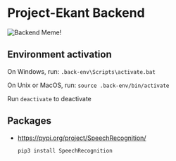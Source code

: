 # Project-Ekant Backend

![Backend Meme!](https://img-9gag-fun.9cache.com/photo/aB3n3N2_700bwp.webp)

## Environment activation

On Windows, run:
  ```.back-env\Scripts\activate.bat```

On Unix or MacOS, run:
  ```source .back-env/bin/activate```

Run `deactivate` to deactivate

## Packages

- <https://pypi.org/project/SpeechRecognition/>

  ```bash
  pip3 install SpeechRecognition
  ```
